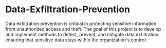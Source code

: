 # Data-Exfiltration-Prevention
Data exfiltration prevention is critical in protecting sensitive information from unauthorized access and theft. The goal of this project is to develop and implement methods to detect, prevent, and mitigate data exfiltration, ensuring that sensitive data stays within the organization's control.

